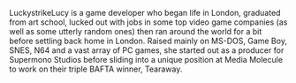 LuckystrikeLucy is a game developer who began life in London, graduated from art school, lucked out with jobs in some top video game companies (as well as some utterly random ones) then ran around the world for a bit before settling back home in London. Raised mainly on MS-DOS, Game Boy, SNES, N64 and a vast array of PC games, she started out as a producer for Supermono Studios before sliding into a unique position at Media Molecule to work on their triple BAFTA winner, Tearaway.
